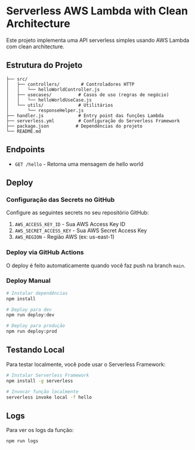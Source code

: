 # Serverless AWS Lambda with Clean Architecture

Este projeto implementa uma API serverless simples usando AWS Lambda com clean architecture.

## Estrutura do Projeto

```
├── src/
│   ├── controllers/        # Controladores HTTP
│   │   └── helloWorldController.js
│   ├── usecases/          # Casos de uso (regras de negócio)
│   │   └── helloWorldUseCase.js
│   └── utils/             # Utilitários
│       └── responseHelper.js
├── handler.js             # Entry point das funções Lambda
├── serverless.yml         # Configuração do Serverless Framework
├── package.json          # Dependências do projeto
└── README.md
```

## Endpoints

- `GET /hello` - Retorna uma mensagem de hello world

## Deploy

### Configuração das Secrets no GitHub

Configure as seguintes secrets no seu repositório GitHub:

1. `AWS_ACCESS_KEY_ID` - Sua AWS Access Key ID
2. `AWS_SECRET_ACCESS_KEY` - Sua AWS Secret Access Key
3. `AWS_REGION` - Região AWS (ex: us-east-1)

### Deploy via GitHub Actions

O deploy é feito automaticamente quando você faz push na branch `main`.

### Deploy Manual

```bash
# Instalar dependências
npm install

# Deploy para dev
npm run deploy:dev

# Deploy para produção
npm run deploy:prod
```

## Testando Local

Para testar localmente, você pode usar o Serverless Framework:

```bash
# Instalar Serverless Framework
npm install -g serverless

# Invocar função localmente
serverless invoke local -f hello
```

## Logs

Para ver os logs da função:

```bash
npm run logs
```
